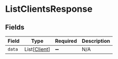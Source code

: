 # ListClientsResponse


## Fields

| Field                                         | Type                                          | Required                                      | Description                                   |
| --------------------------------------------- | --------------------------------------------- | --------------------------------------------- | --------------------------------------------- |
| `data`                                        | List[[Client](../../models/shared/client.md)] | :heavy_minus_sign:                            | N/A                                           |